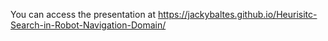 You can access the presentation at https://jackybaltes.github.io/Heurisitc-Search-in-Robot-Navigation-Domain/